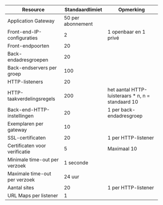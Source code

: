 | Resource | Standaardlimiet | Opmerking |
| --- | --- | --- |
| Application Gateway |50 per abonnement | |
| Front-end-IP-configuraties |2 |1 openbaar en 1 privé |
| Front-endpoorten |20 | |
| Back-endadresgroepen |20 | |
| Back-endservers per groep |100 | |
| HTTP-listeners |20 | |
| HTTP-taakverdelingsregels |200 |het aantal HTTP-luisteraars * n, n = standaard 10 |
| Back-end-HTTP-instellingen |20 |1 per back-endadresgroep |
| Exemplaren per gateway |10 | |
| SSL-certificaten |20 |1 per HTTP-listener |
| Certificaten voor verificatie |5 | Maximaal 10 |
| Minimale time-out per verzoek |1 seconde | |
| Maximale time-out per verzoek |24 uur | |
| Aantal sites |20 |1 per HTTP-listener |
| URL Maps per listener |1 | |

